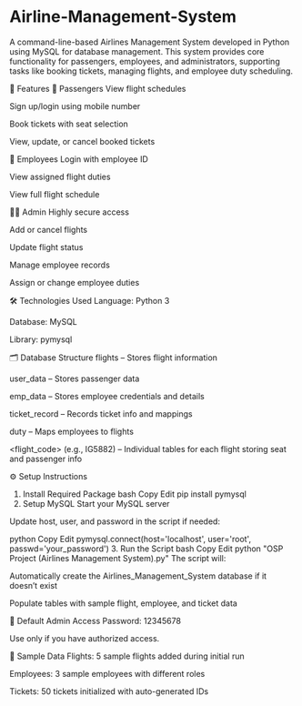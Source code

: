 # Airline-Management-System
A command-line-based Airlines Management System developed in Python using MySQL for database management. This system provides core functionality for passengers, employees, and administrators, supporting tasks like booking tickets, managing flights, and employee duty scheduling.

📌 Features
👤 Passengers
View flight schedules

Sign up/login using mobile number

Book tickets with seat selection

View, update, or cancel booked tickets

👷 Employees
Login with employee ID

View assigned flight duties

View full flight schedule

👨‍💼 Admin
Highly secure access

Add or cancel flights

Update flight status

Manage employee records

Assign or change employee duties

🛠️ Technologies Used
Language: Python 3

Database: MySQL

Library: pymysql

🗂️ Database Structure
flights – Stores flight information

user_data – Stores passenger data

emp_data – Stores employee credentials and details

ticket_record – Records ticket info and mappings

duty – Maps employees to flights

<flight_code> (e.g., IG5882) – Individual tables for each flight storing seat and passenger info

⚙️ Setup Instructions
1. Install Required Package
bash
Copy
Edit
pip install pymysql
2. Setup MySQL
Start your MySQL server

Update host, user, and password in the script if needed:

python
Copy
Edit
pymysql.connect(host='localhost', user='root', passwd='your_password')
3. Run the Script
bash
Copy
Edit
python "OSP Project (Airlines Management System).py"
The script will:

Automatically create the Airlines_Management_System database if it doesn’t exist

Populate tables with sample flight, employee, and ticket data

🔐 Default Admin Access
Password: 12345678

Use only if you have authorized access.

📝 Sample Data
Flights: 5 sample flights added during initial run

Employees: 3 sample employees with different roles

Tickets: 50 tickets initialized with auto-generated IDs

